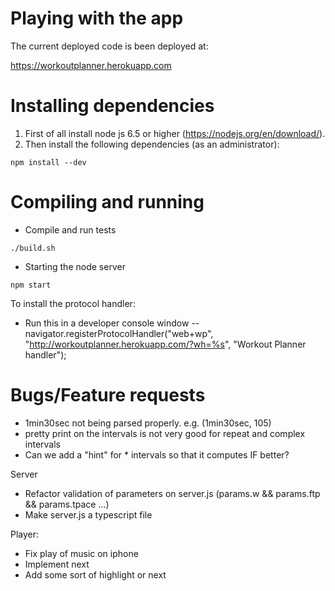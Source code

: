 # Playing with the app

The current deployed code is been deployed at:

https://workoutplanner.herokuapp.com

# Installing dependencies

1. First of all install node js 6.5 or higher (https://nodejs.org/en/download/).
2. Then install the following dependencies (as an administrator):

```
npm install --dev
```

# Compiling and running

* Compile and run tests

```
./build.sh
```

* Starting the node server

```
npm start
```

To install the protocol handler:
- Run this in a developer console window 
-- navigator.registerProtocolHandler("web+wp", "http://workoutplanner.herokuapp.com/?wh=%s", "Workout Planner handler");

# Bugs/Feature requests
- 1min30sec not being parsed properly. e.g. (1min30sec, 105)
- pretty print on the intervals is not very good for repeat and complex intervals
- Can we add a "hint" for * intervals so that it computes IF better?

Server
* Refactor validation of parameters on server.js (params.w && params.ftp && params.tpace ...)
* Make server.js a typescript file

Player:
* Fix play of music on iphone
* Implement next
* Add some sort of highlight or next


